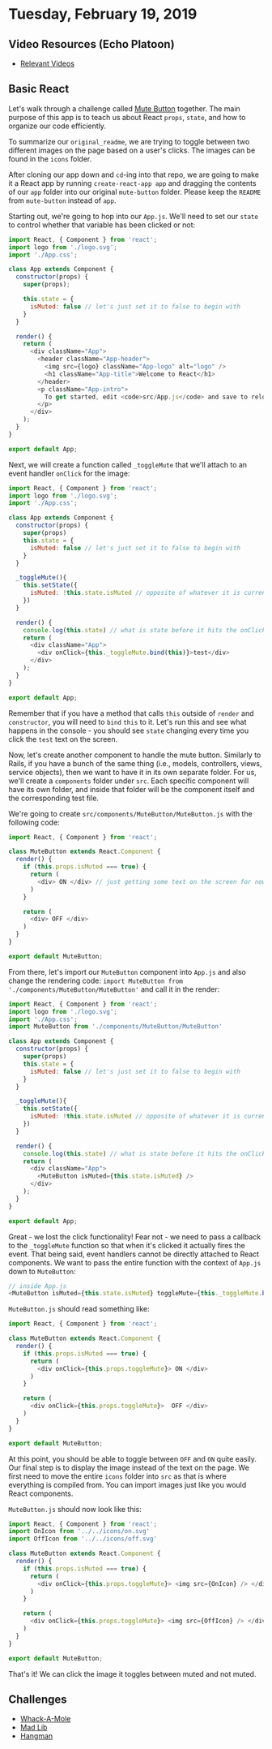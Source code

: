 Tuesday, February 19, 2019
=====================
## Video Resources (Echo Platoon)
* [Relevant Videos](https://www.youtube.com/watch?v=1i8d7BedU74&list=PLu0CiQ7bzwESe1sVzheSxtSc40OvYOK3Z)

Basic React
--------
Let's walk through a challenge called [Mute Button](https://github.com/golfplatoon/mute-button) together. The main purpose of this app is to teach us about React `props`, `state`, and how to organize our code efficiently.

To summarize our `original_readme`, we are trying to toggle between two different images on the page based on a user's clicks. The images can be found in the `icons` folder.

After cloning our app down and `cd`-ing into that repo, we are going to make it a React app by running `create-react-app app` and dragging the contents of our `app` folder into our original `mute-button` folder. Please keep the `README` from `mute-button` instead of `app`.

Starting out, we're going to hop into our `App.js`. We'll need to set our `state` to control whether that variable has been clicked or not:
```javascript
import React, { Component } from 'react';
import logo from './logo.svg';
import './App.css';

class App extends Component {
  constructor(props) {
    super(props);

    this.state = {
      isMuted: false // let's just set it to false to begin with
    }
  }

  render() {
    return (
      <div className="App">
        <header className="App-header">
          <img src={logo} className="App-logo" alt="logo" />
          <h1 className="App-title">Welcome to React</h1>
        </header>
        <p className="App-intro">
          To get started, edit <code>src/App.js</code> and save to reload.
        </p>
      </div>
    );
  }
}

export default App;
```

Next, we will create a function called `_toggleMute` that we'll attach to an event handler `onClick` for the image:

```javascript
import React, { Component } from 'react';
import logo from './logo.svg';
import './App.css';

class App extends Component {
  constructor(props) {
    super(props)
    this.state = {
      isMuted: false // let's just set it to false to begin with
    }
  }

  _toggleMute(){
    this.setState({
      isMuted: !this.state.isMuted // opposite of whatever it is currently set as
    })
  }

  render() {
    console.log(this.state) // what is state before it hits the onClick?
    return (
      <div className="App">
        <div onClick={this._toggleMute.bind(this)}>test</div>
      </div>
    );
  }
}

export default App;
```

Remember that if you have a method that calls `this` outside of `render` and `constructor`, you will need to `bind` `this` to it. Let's run this and see what happens in the console - you should see `state` changing every time you click the `test` text on the screen.

Now, let's create another component to handle the mute button. Similarly to Rails, if you have a bunch of the same thing (i.e., models, controllers, views, service objects), then we want to have it in its own separate folder. For us, we'll create a `components` folder under `src`. Each specific component will have its own folder, and inside that folder will be the component itself and the corresponding test file.

We're going to create `src/components/MuteButton/MuteButton.js` with the following code:

```javascript
import React, { Component } from 'react';

class MuteButton extends React.Component {
  render() {
    if (this.props.isMuted === true) {
      return (
        <div> ON </div> // just getting some text on the screen for now
      )
    }

    return (
      <div> OFF </div>
    )
  }
}

export default MuteButton;
```

From there, let's import our `MuteButton` component into `App.js` and also change the rendering code: `import MuteButton from './components/MuteButton/MuteButton'` and call it in the render:

```javascript
import React, { Component } from 'react';
import logo from './logo.svg';
import './App.css';
import MuteButton from './components/MuteButton/MuteButton'

class App extends Component {
  constructor(props) {
    super(props)
    this.state = {
      isMuted: false // let's just set it to false to begin with
    }
  }

  _toggleMute(){
    this.setState({
      isMuted: !this.state.isMuted // opposite of whatever it is currently set as
    })
  }

  render() {
    console.log(this.state) // what is state before it hits the onClick?
    return (
      <div className="App">
        <MuteButton isMuted={this.state.isMuted} />
      </div>
    );
  }
}

export default App;
```

Great - we lost the click functionality! Fear not - we need to pass a callback to the `_toggleMute` function so that when it's clicked it actually fires the event. That being said, event handlers cannot be directly attached to React components. We want to pass the entire function with the context of `App.js` down to `MuteButton`:

```javascript
// inside App.js
<MuteButton isMuted={this.state.isMuted} toggleMute={this._toggleMute.bind(this)}/>
```

`MuteButton.js` should read something like:
```javascript
import React, { Component } from 'react';

class MuteButton extends React.Component {
  render() {
    if (this.props.isMuted === true) {
      return (
        <div onClick={this.props.toggleMute}> ON </div>
      )
    }

    return (
      <div onClick={this.props.toggleMute}>  OFF </div>
    )
  }
}

export default MuteButton;
```

At this point, you should be able to toggle between `OFF` and `ON` quite easily. Our final step is to display the image instead of the text on the page. We first need to move the entire `icons` folder into `src` as that is where everything is compiled from. You can import images just like you would React components.

`MuteButton.js` should now look like this:

```javascript
import React, { Component } from 'react';
import OnIcon from '../../icons/on.svg'
import OffIcon from '../../icons/off.svg'

class MuteButton extends React.Component {
  render() {
    if (this.props.isMuted === true) {
      return (
        <div onClick={this.props.toggleMute}> <img src={OnIcon} /> </div>
      )
    }

    return (
      <div onClick={this.props.toggleMute}> <img src={OffIcon} /> </div>
    )
  }
}

export default MuteButton;
```

That's it! We can click the image it toggles between muted and not muted. 

Challenges
----------
* [Whack-A-Mole](https://github.com/golfplatoon/whack-a-mole)
* [Mad Lib](https://github.com/golfplatoon/mad-lib)
* [Hangman](https://github.com/golfplatoon/hangman)
